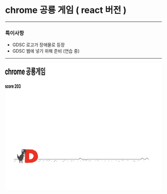 # chrome 공룡 게임 ( react 버전 ) 
---

### 특이사항 
- GDSC 로고가 장애물로 등장 
- GDSC 웹에 넣기 위해 준비 (연습 중)

---

<img width='700' height='410' src='./public/play.png' alt='공룡게임 play'/>